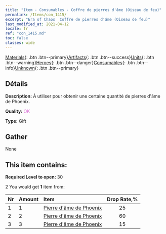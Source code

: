 ```yaml
---
title: "Item - Consumables - Coffre de pierres d'âme (Oiseau de feu)"
permalink: /Items/con_1415/
excerpt: "Era of Chaos  Coffre de pierres d'âme (Oiseau de feu)"
last_modified_at: 2021-04-12
locale: fr
ref: "con_1415.md"
toc: false
classes: wide
---
```

 [Materials](/fr/Items/){: .btn .btn--primary}[Artifacts](/fr/Items/Artifacts/){: .btn .btn--success}[Units](/fr/Items/Units/){: .btn .btn--warning}[Heroes](/fr/Items/Heroes/){: .btn .btn--danger}[Consumables](/fr/Items/Consumables/){: .btn .btn--info}[Unknown](/fr/Items/Unknown/){: .btn .btn--primary}

## Détails
 **Description:** À utiliser pour obtenir une certaine quantité de pierres d'âme de Phoenix.

 **Quality:** <span style="color: #DA70D6">OK</span>

 **Type:** Gift

## Gather

  None

## This item contains:

 **Required Level to open:** 30

 2 You would get **1** item  from:

  | Nr | Amount |     Item    | Drop Rate,% |
  |:---|:-------|:------------|:---------:|
  | 1 | 1 | [Pierre d'âme de Phoenix](/fr/Items/unt_348/) | 25 | 
  | 2 | 2 | [Pierre d'âme de Phoenix](/fr/Items/unt_348/) | 60 | 
  | 3 | 3 | [Pierre d'âme de Phoenix](/fr/Items/unt_348/) | 15 | 
